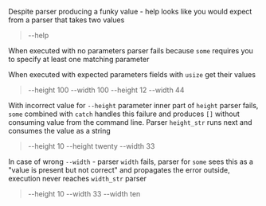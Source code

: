 Despite parser producing a funky value - help looks like you would expect from a parser that
takes two values

> --help

When executed with no parameters parser fails because `some` requires you to specify at least
one matching parameter

>

When executed with expected parameters fields with `usize` get their values

> --height 100 --width 100 --height 12 --width 44

With incorrect value for `--height` parameter inner part of `height` parser fails, `some`
combined with `catch` handles this failure and produces `[]` without consuming value from the
command line. Parser `height_str` runs next and consumes the value as a string

> --height 10 --height twenty --width 33

In case of wrong `--width` - parser `width` fails, parser for `some` sees this as a
"value is present but not correct" and propagates the error outside, execution never reaches
`width_str` parser

> --height 10 --width 33 --width ten
